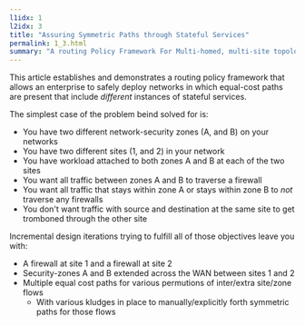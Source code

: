 ```yaml
---
l1idx: 1
l2idx: 3
title: "Assuring Symmetric Paths through Stateful Services"
permalink: 1_3.html
summary: "A routing Policy Framework For Multi-homed, multi-site topologies with multiple distributed network-security zones."
---
```


This article establishes and demonstrates a routing policy framework that allows an enterprise to safely deploy networks in which equal-cost paths are present that include *different* instances of stateful services.

The simplest case of the problem beind solved for is:
  - You have two different network-security zones (A, and B) on your networks
  - You have two different sites (1, and 2) in your network
  - You have workload attached to both zones A and B at each of the two sites
  - You want all traffic between zones A and B to traverse a firewall
  - You want all traffic that stays within zone A or stays within zone B to *not* traverse any firewalls
  - You don't want traffic with source and destination at the same site to get tromboned through the other site

Incremental design iterations trying to fulfill all of those objectives leave you with:
  - A firewall at site 1 and a firewall at site 2
  - Security-zones A and B extended across the WAN between sites 1 and 2
  - Multiple equal cost paths for various permutions of inter/extra site/zone flows
     - With various kludges in place to manually/explicitly forth symmetric paths for those flows
